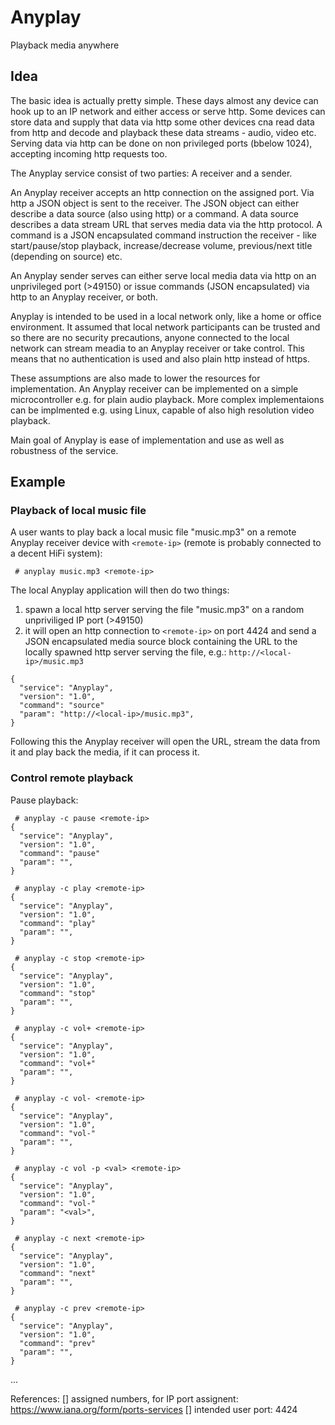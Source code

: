 # Anyplay
Playback media anywhere

## Idea
The basic idea is actually pretty simple. These days almost any device can
hook up to an IP network and either access or serve http. Some devices can
store data and supply that data via http some other devices cna read data
from http and decode and playback these data streams - audio, video etc.
Serving data via http can be done on non privileged ports (bbelow 1024),
accepting incoming http requests too.

The Anyplay service consist of two parties: A receiver and a sender.

An Anyplay receiver accepts an http connection on the assigned port. Via
http a JSON object is sent to the receiver. The JSON object can either
describe a data source (also using http) or a command. A data source
describes a data stream URL that serves media data via the http protocol. A
command is a JSON encapsulated command instruction the receiver - like
start/pause/stop playback, increase/decrease volume, previous/next title
(depending on source) etc.

An Anyplay sender serves can either serve local media data via http on an
unprivileged port (>49150) or issue commands (JSON encapsulated) via http
to an Anyplay receiver, or both.

Anyplay is intended to be used in a local network only, like a home or
office environment. It assumed that local network participants can be
trusted and so there are no security precautions, anyone connected to the
local network can stream meadia to an Anyplay receiver or take control. This
means that no authentication is used and also plain http instead of https.

These assumptions are also made to lower the resources for implementation.
An Anyplay receiver can be implemented on a simple microcontroller e.g. for
plain audio playback. More complex implementaions can be implmented e.g.
using Linux, capable of also high resolution video playback.

Main goal of Anyplay is ease of implementation and use as well as robustness
of the service.


## Example
### Playback of local music file
A user wants to play back a local music file "music.mp3" on a remote Anyplay
receiver device with `<remote-ip>` (remote is probably connected to a decent
HiFi system):
```
 # anyplay music.mp3 <remote-ip>
```
The local Anyplay application will then do two things:
1. spawn a local http server serving the file "music.mp3" on a random
unpriviliged IP port (>49150)
2. it will open an http connection to `<remote-ip>` on port 4424 and send a
JSON encapsulated media source block containing the URL to the locally
spawned http server serving the file, e.g.:
  `http://<local-ip>/music.mp3`

```
{
  "service": "Anyplay",
  "version": "1.0",
  "command": "source"
  "param": "http://<local-ip>/music.mp3",
}
```

Following this the Anyplay receiver will open the URL, stream the data from
it and play back the media, if it can process it.

### Control remote playback

Pause playback:
```
 # anyplay -c pause <remote-ip>
{
  "service": "Anyplay",
  "version": "1.0",
  "command": "pause"
  "param": "",
}
```

```
 # anyplay -c play <remote-ip>
{
  "service": "Anyplay",
  "version": "1.0",
  "command": "play"
  "param": "",
}
```

```
 # anyplay -c stop <remote-ip>
{
  "service": "Anyplay",
  "version": "1.0",
  "command": "stop"
  "param": "",
}
```

```
 # anyplay -c vol+ <remote-ip>
{
  "service": "Anyplay",
  "version": "1.0",
  "command": "vol+"
  "param": "",
}
```

```
 # anyplay -c vol- <remote-ip>
{
  "service": "Anyplay",
  "version": "1.0",
  "command": "vol-"
  "param": "",
}
```

```
 # anyplay -c vol -p <val> <remote-ip>
{
  "service": "Anyplay",
  "version": "1.0",
  "command": "vol-"
  "param": "<val>",
}
```

```
 # anyplay -c next <remote-ip>
{
  "service": "Anyplay",
  "version": "1.0",
  "command": "next"
  "param": "",
}
```

```
 # anyplay -c prev <remote-ip>
{
  "service": "Anyplay",
  "version": "1.0",
  "command": "prev"
  "param": "",
}
```
 ...




References:
[] assigned numbers, for IP port assignent:
https://www.iana.org/form/ports-services
[] intended user port:
4424

